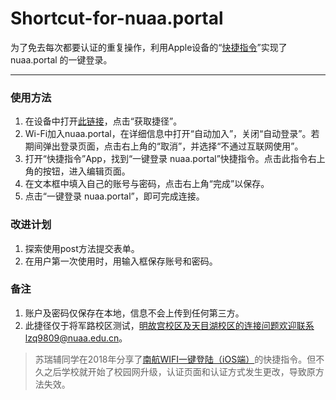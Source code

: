 # Shortcut-for-nuaa.portal

为了免去每次都要认证的重复操作，利用Apple设备的“[快捷指令](https://support.apple.com/zh-cn/guide/shortcuts/welcome/ios)”实现了 nuaa.portal 的一键登录。

***

### 使用方法

1. 在设备中打开[此链接](https://www.icloud.com/shortcuts/4c23b07e15614e3fb4e32aa1f4c473ed)，点击“获取捷径”。
2. Wi-Fi加入nuaa.portal，在详细信息中打开“自动加入”，关闭“自动登录”。若期间弹出登录页面，点击右上角的“取消”，并选择“不通过互联网使用”。
3. 打开“快捷指令”App，找到“一键登录 nuaa.portal”快捷指令。点击此指令右上角的按钮，进入编辑页面。
4. 在文本框中填入自己的账号与密码，点击右上角“完成”以保存。
5. 点击“一键登录 nuaa.portal”，即可完成连接。

### 改进计划

1. 探索使用post方法提交表单。
2. 在用户第一次使用时，用输入框保存账号和密码。

### 备注

1. 账户及密码仅保存在本地，信息不会上传到任何第三方。
2. 此捷径仅于将军路校区测试，明故宫校区及天目湖校区的连接问题欢迎联系lzq9809@nuaa.edu.cn。

> 苏瑞辅同学在2018年分享了[南航WIFI一键登陆（iOS端）](https://mp.weixin.qq.com/s/oHO-tEKWnKNPc1hLZkyPUg)的快捷指令。但不久之后学校就开始了校园网升级，认证页面和认证方式发生更改，导致原方法失效。
